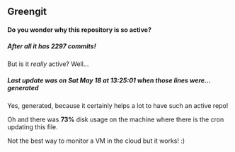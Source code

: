 ## Greengit

#### Do you wonder why this repository is so active?

##### After all it has 2297 commits!

But is it *really* active? Well...

##### Last update was on Sat May 18 at 13:25:01 when those lines were... generated

Yes, generated, because it certainly helps a lot to have such an active repo!

Oh and there was **73%** disk usage on the machine
where there is the cron updating this file.

Not the best way to monitor a VM in the cloud but it works! :)
